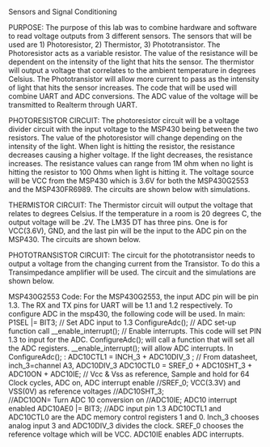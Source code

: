 Sensors and Signal Conditioning 

PURPOSE: 
The purpose of this lab was to combine hardware and software to read voltage outputs from 3 different sensors. The sensors that will be used are 1) Photoresistor, 2) Thermistor, 3) Phototransistor. The Photoresistor acts as a variable resistor. The value of the resistance will be dependent on the intensity of the light that hits the sensor. The thermistor will output a voltage that correlates to the ambient temperature in degrees Celsius. The Phototransistor will allow more current to pass as the intensity of light that hits the sensor increases.  The code that will be used will combine UART and ADC conversions. The ADC value of the voltage will be transmitted to Realterm through UART.

PHOTORESISTOR CIRCUIT:
The photoresistor circuit will be a voltage divider circuit with the input voltage to the MSP430 being between the two resistors. The value of the photoresistor will change depending on the intensity of the light. When light is hitting the resistor, the resistance decreases causing a higher voltage. If the light decreases, the resistance increases. The resistance values can range from 1M ohm when no light is hitting the resistor to 100 Ohms when light is hitting it.  The voltage source will be VCC from the MSP430  which is 3.6V for both the MSP430G2553 and the MSP430FR6989. The circuits are shown below with simulations.

THERMISTOR CIRCUIT:
The Thermistor circuit will output the voltage that relates to degrees Celsius. If the temperature in a room is 20 degrees C, the output voltage will be .2V. The LM35 DT has three pins. One is for VCC(3.6V), GND, and the last pin will be the input to the ADC pin on the MSP430. The circuits are shown below.


PHOTOTRANSISTOR CIRCUIT:
The circuit for the phototransistor needs to output a voltage from the changing current from the Transistor. To do this a Transimpedance amplifier will be used.  The circuit and the simulations are shown below.




MSP430G2553 Code:
For the MSP430G2553, the input ADC pin will be pin 1.3. The RX and TX pins for UART will be 1.1 and 1.2 respectively.  To configure ADC in the msp430, the following code will be used.
In main:
P1SEL |= BIT3;                    // Set ADC input to 1.3
        ConfigureAdc();                    // ADC set-up function call
        __enable_interrupt();            // Enable interrupts.
This code will set PIN 1.3 to input for the ADC. ConfigureAdc(); will call a function that will set all the ADC registers. __enable_interrupt(); will allow ADC interrupts.
In ConfigureAdc(); :
ADC10CTL1 = INCH_3 + ADC10DIV_3 ;  // From datasheet, inch_3=channel A3, ADC10DIV_3
    ADC10CTL0 = SREF_0 + ADC10SHT_3 + ADC10ON + ADC10IE; // Vcc & Vss as reference, Sample and hold for 64 Clock cycles, ADC on, ADC interrupt enable
    //SREF_0; VCC(3.3V) and VSS(0V) as reference voltages
    //ADC10SHT_3;  
    //ADC10ON= Turn ADC 10 conversion on
    //ADC10IE; ADC10 interrupt enabled 
    ADC10AE0 |= BIT3;    //ADC input pin 1.3
ADC10CTL1 and ADC10CTL0 are the ADC memory control registers 1 and 0. Inch_3 chooses analog input 3 and ADC10DIV_3 divides the clock. SREF_0 chooses the reference voltage which will be VCC. ADC10IE enables ADC interrupts. 
